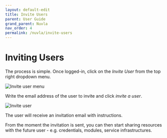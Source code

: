 ```yaml
---
layout: default-edit
title: Invite Users
parent: User Guide
grand_parent: Nuvla
nav_order: 4
permalink: /nuvla/invite-users
---
```


# Inviting Users

The process is simple. Once logged-in, click on the *Invite User* from the top right dropdown menu. 

![Invite user menu](/docs/assets/invite-user-menu.png)

Write the email address of the user to invite and click *invite a user*.

![Invite user](/docs/assets/invite-modal.png)

The user will receive an invitation email with instructions.

From the moment the invitation is sent, you can then start sharing resources with the future user - e.g. credentials, modules, service infrastructures.
